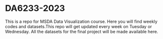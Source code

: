 # DA6233-2023
This is a repo for MSDA Data Visualization course. Here you will find weekly codes and datasets.This repo will get updated every week on Tuesday or Wednesday. All the datasets for the final project will be made available here. 
